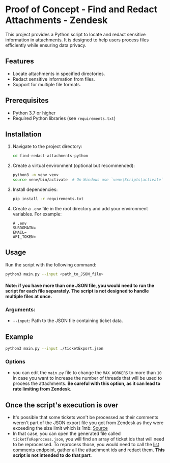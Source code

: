 # Proof of Concept - Find and Redact Attachments - Zendesk

This project provides a Python script to locate and redact sensitive information in attachments. It is designed to help users process files efficiently while ensuring data privacy.

## Features

- Locate attachments in specified directories.
- Redact sensitive information from files.
- Support for multiple file formats.

## Prerequisites

- Python 3.7 or higher
- Required Python libraries (see `requirements.txt`)

## Installation

1. Navigate to the project directory:
   ```bash
   cd find-redact-attachments-python
   ```
2. Create a virtual environment (optional but recommended):

   ```bash
   python3 -m venv venv
   source venv/bin/activate  # On Windows use `venv\Scripts\activate`
   ```

3. Install dependencies:

   ```bash
   pip install -r requirements.txt
   ```

4. Create a `.env` file in the root directory and add your environment variables. For example:

   ```env
   # .env
   SUBDOMAIN=
   EMAIL=
   API_TOKEN=
   ```

## Usage

Run the script with the following command:

```bash
python3 main.py --input <path_to_JSON_file>
```

#### Note: if you have more than one JSON file, you would need to run the script for each file separately. The script is not designed to handle multiple files at once.

### Arguments:

- `--input`: Path to the JSON file containing ticket data.

## Example

```bash
python3 main.py --input ./ticketExport.json
```

### Options

- you can edit the `main.py` file to change the `MAX_WORKERS` to more than `10` in case you want to increase the number of threads that will be used to process the attachments. **Be careful with this option, as it can lead to rate limiting from Zendesk**.

## Once the script's execution is over

- It's possible that some tickets won't be processed as their comments weren't part of the JSON export file you got from Zendesk as they were exceeding the size limit which is 1mb: [Source](<[url](https://support.zendesk.com/hc/en-us/articles/4408886165402-Exporting-ticket-user-or-organization-data-from-your-account#:~:text=A%20JSON%20file%20that%20includes%20the%20tickets%20that%20exceeded%20the%201%20MB%20limit%20and%20an%20error%20message%20letting%20you%20know%20that%20the%20reason%20the%20comments%20were%20not%20included%20was%20because%20the%20ticket%20exceeded%20the%201%20MB%20limit.%20Example%3A)>)
- In that case, you can open the generated file called `ticketToReprocess.json`, you will find an array of ticket ids that will need to be reprocessed. To reprocess those, you would need to call the [list comments endpoint](<[url](https://developer.zendesk.com/api-reference/ticketing/tickets/ticket_comments/#list-comments)>), gather all the attachment ids and redact them. **This script is not intended to do that part**.
